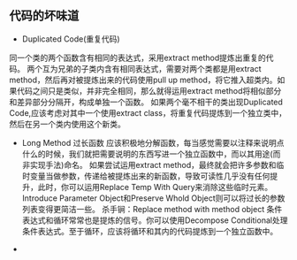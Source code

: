 ## 代码的坏味道

+ Duplicated Code(重复代码)

同一个类的两个函数含有相同的表达式，采用extract method提炼出重复的代码。
两个互为兄弟的子类内含有相同表达式，需要对两个类都是用extract method，然后再对被提炼出来的代码使用pull up method，将它推入超类内。如果代码之间只是类似，并非完全相同，那么就得运用extract method将相似部分和差异部分分隔开，构成单独一个函数。
如果两个毫不相干的类出现Duplicated Code,应该考虑对其中一个使用extract class，将重复代码提炼到一个独立类中，然后在另一个类内使用这个新类。

+  Long Method 过长函数
应该积极地分解函数，每当感觉需要以注释来说明点什么的时候，我们就把需要说明的东西写进一个独立函数中，而以其用途(而非实现手法)命名。
如果尝试运用extract method，最终就会把许多参数和临时变量当做参数，传递给被提炼出来的新函数，导致可读性几乎没有任何提升，此时，你可以运用Replace Temp With Query来消除这些临时元素。Introduce Parameter Object和Preserve Whold Object则可以将过长的参数列表变得更简洁一些。
杀手锏：Replace method with method object
条件表达式和循环常常也是提炼的信号。你可以使用Decompose Conditional处理条件表达式。至于循环，应该将循环和其内的代码提炼到一个独立函数中。

+ 